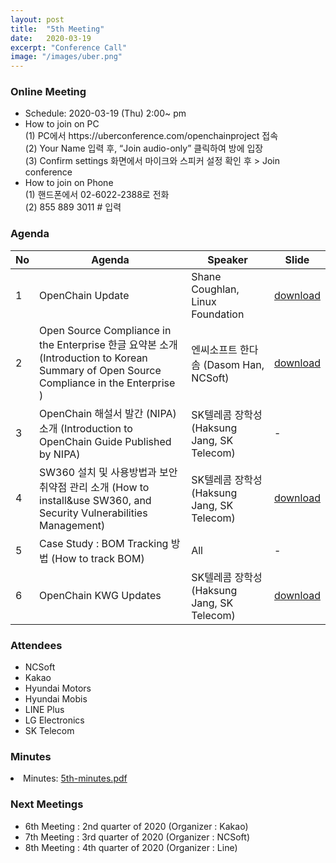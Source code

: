 ```yaml
---
layout: post
title:  "5th Meeting"
date:   2020-03-19
excerpt: "Conference Call"
image: "/images/uber.png"
---
```


<h3>Online Meeting</h3>
<ul>
    <li>Schedule: 2020-03-19 (Thu) 2:00~ pm</li>
    <li>How to join on PC<br>
    (1) PC에서 https://uberconference.com/openchainproject 접속<br>
    (2) Your Name 입력 후, “Join audio-only” 클릭하여 방에 입장 <br>
    (3) Confirm settings 화면에서 마이크와 스피커 설정 확인 후 >  Join conference</li>
    <li>How to join on Phone<br>
    (1) 핸드폰에서 02-6022-2388로 전화<br>
    (2) 855 889 3011 # 입력</li>
</ul>

<h3>Agenda</h3>
<div class="table-wrapper">
    <table>
        <thead>
            <tr>
                <th>No</th>
                <th>Agenda</th>
                <th>Speaker</th>
                <th>Slide</th>
            </tr>
        </thead>
        <tbody>
            <tr>
                <td>1</td>
                <td>OpenChain Update</td>
                <td>Shane Coughlan, Linux Foundation</td>
                <td><a href="{{ "/assets/pdf/2020-03-19/OpenChain Korea Meeting #5 – March 2020.pptx"  | absolute_url }}" download>download</a></td>
            </tr>
            <tr>
                <td>2</td>
                <td>Open Source Compliance in the Enterprise 한글 요약본 소개 (Introduction to Korean Summary of Open Source Compliance in the Enterprise )</td>
                <td>엔씨소프트 한다솜 (Dasom Han, NCSoft)</td>
                <td><a href="{{ "/assets/pdf/2020-03-19/OSC-Enterprise-ko_Openchain KWG_20200317_FN.pdf"  | absolute_url }}" download>download</a></td>
            </tr>
            <tr>
                <td>3</td>
                <td>OpenChain 해설서 발간 (NIPA) 소개 (Introduction to OpenChain Guide Published by NIPA)</td>
                <td>SK텔레콤 장학성 (Haksung Jang, SK Telecom)</td>
                <td>-</td>
            </tr>
            <tr>
                <td>4</td>
                <td>SW360 설치 및 사용방법과 보안취약점 관리 소개 (How to install&use SW360, and Security Vulnerabilities Management)</td>
                <td>SK텔레콤 장학성 (Haksung Jang, SK Telecom)</td>
                <td><a href="{{ "/assets/pdf/2020-03-19/OpenChainKWG-5th-SW360.pdf"  | absolute_url }}" download>download</a></td>
            </tr>
            <tr>
                <td>5</td>
                <td>Case Study : BOM Tracking 방법 (How to track BOM)</td>
                <td>All</td>
                <td>-</td>
            </tr>
            <tr>
                <td>6</td>
                <td>OpenChain KWG Updates</td>
                <td>SK텔레콤 장학성 (Haksung Jang, SK Telecom)</td>
                <td><a href="{{ "/assets/pdf/2020-03-19/OpenChainKWG-5th-Updates.pdf"  | absolute_url }}" download>download</a></td>
            </tr>
        </tbody>
    </table>    
</div>


<h3>Attendees</h3>
<ul>
    <li>NCSoft</li>
    <li>Kakao</li>
    <li>Hyundai Motors</li>
    <li>Hyundai Mobis</li>
    <li>LINE Plus</li>
    <li>LG Electronics</li>
    <li>SK Telecom</li>
</ul>


<h3>Minutes</h3>
<li>Minutes: <a href="{{ "/assets/pdf/2020-03-19/5th-minutes.pdf"  | absolute_url }}" download>5th-minutes.pdf</a> </li>

<h3>Next Meetings</h3>
<ul>
    <li>6th Meeting : 2nd quarter of 2020 (Organizer : Kakao)</li>
    <li>7th Meeting : 3rd quarter of 2020 (Organizer : NCSoft)</li>
    <li>8th Meeting : 4th quarter of 2020 (Organizer : Line)</li>
</ul>
